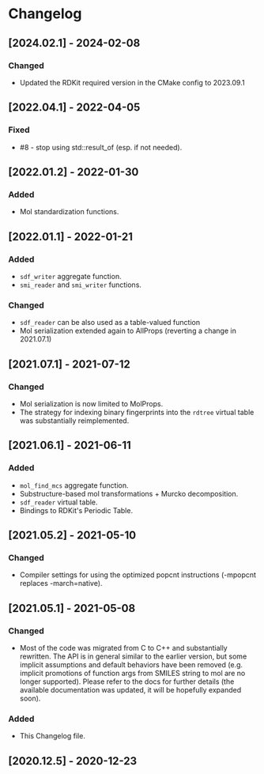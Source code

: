 # Changelog

## [2024.02.1] - 2024-02-08

### Changed

- Updated the RDKit required version in the CMake config to 2023.09.1

## [2022.04.1] - 2022-04-05

### Fixed

- #8 - stop using std::result_of (esp. if not needed).

## [2022.01.2] - 2022-01-30

### Added

- Mol standardization functions.

## [2022.01.1] - 2022-01-21

### Added

- `sdf_writer` aggregate function.
- `smi_reader` and `smi_writer` functions.

### Changed

- `sdf_reader` can be also used as a table-valued function
- Mol serialization extended again to AllProps (reverting a change in 2021.07.1)
 
## [2021.07.1] - 2021-07-12

### Changed

- Mol serialization is now limited to MolProps.
- The strategy for indexing binary fingerprints into the `rdtree` virtual table was substantially reimplemented.

## [2021.06.1] - 2021-06-11

### Added

- `mol_find_mcs` aggregate function.
- Substructure-based mol transformations + Murcko decomposition.
- `sdf_reader` virtual table.
- Bindings to RDKit's Periodic Table.

## [2021.05.2] - 2021-05-10

### Changed

- Compiler settings for using the optimized popcnt instructions (-mpopcnt replaces -march=native).

## [2021.05.1] - 2021-05-08

### Changed

- Most of the code was migrated from C to C++ and substantially rewritten. The API is in general similar to 
  the earlier version, but some implicit assumptions and default behaviors have been removed (e.g. implicit
  promotions of function args from SMILES string to mol are no longer supported). Please refer to the docs
  for further details (the available documentation was updated, it will be hopefully expanded soon).

### Added

- This Changelog file.

## [2020.12.5] - 2020-12-23
